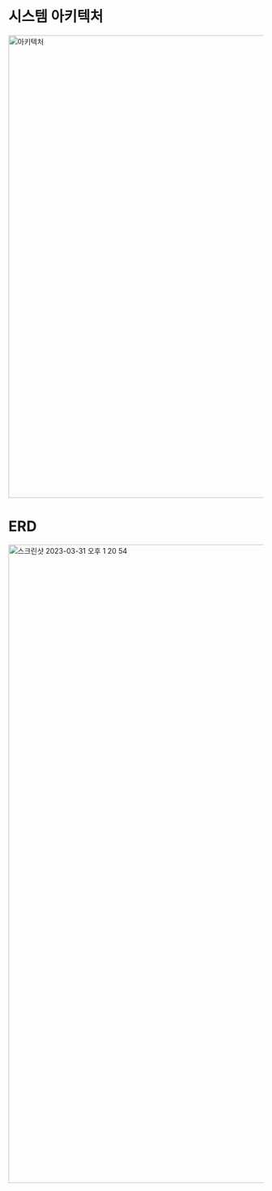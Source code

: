 # 시스템 아키텍처

<img width="913" alt="아키텍처" src="https://user-images.githubusercontent.com/76997735/225782339-7a250753-1e49-4765-ad66-45bd9ce58b86.png">

# ERD
<img width="1260" alt="스크린샷 2023-03-31 오후 1 20 54" src="https://user-images.githubusercontent.com/76997735/229037414-8929c098-f55e-40e7-b9d2-42e37a0b17a5.png">
